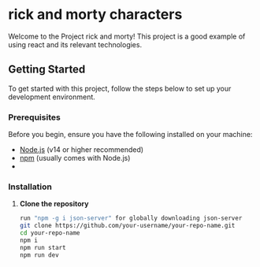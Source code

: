 # rick and morty characters

Welcome to the Project rick and morty! This project is a good example of using react and its relevant technologies.

## Getting Started

To get started with this project, follow the steps below to set up your development environment.

### Prerequisites

Before you begin, ensure you have the following installed on your machine:

- [Node.js](https://nodejs.org/) (v14 or higher recommended)
- [npm](https://www.npmjs.com/) (usually comes with Node.js)
- 
### Installation

1. **Clone the repository**

   ```bash
   run "npm -g i json-server" for globally downloading json-server
   git clone https://github.com/your-username/your-repo-name.git
   cd your-repo-name
   npm i
   npm run start
   npm run dev
